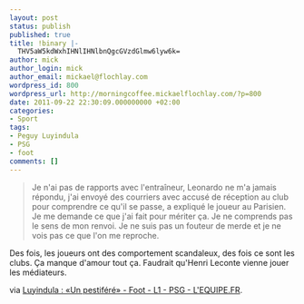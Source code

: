 ```yaml
---
layout: post
status: publish
published: true
title: !binary |-
  THV5aW5kdWxhIHNlIHNlbnQgcGVzdGlmw6lyw6k=
author: mick
author_login: mick
author_email: mickael@flochlay.com
wordpress_id: 800
wordpress_url: http://morningcoffee.mickaelflochlay.com/?p=800
date: 2011-09-22 22:30:09.000000000 +02:00
categories:
- Sport
tags:
- Peguy Luyindula
- PSG
- foot
comments: []
---
```

<blockquote>Je n'ai pas de rapports avec l'entraîneur, Leonardo ne m'a jamais répondu, j'ai envoyé des courriers avec accusé de réception au club pour comprendre ce qu'il se passe, a expliqué le joueur au Parisien. Je me demande ce que j'ai fait pour mériter ça. Je ne comprends pas le sens de mon renvoi. Je ne suis pas un fouteur de merde et je ne vois pas ce que l'on me reproche.</blockquote>
Des fois, les joueurs ont des comportement scandaleux, des fois ce sont les clubs. Ça manque d'amour tout ça. Faudrait qu'Henri Leconte vienne jouer les médiateurs.

via <a href="http://www.lequipe.fr/Football/breves2011/20110920_113539_luyindula-un-pestifere.html">Luyindula : «Un pestiféré» - Foot - L1 - PSG - L'EQUIPE.FR</a>.

